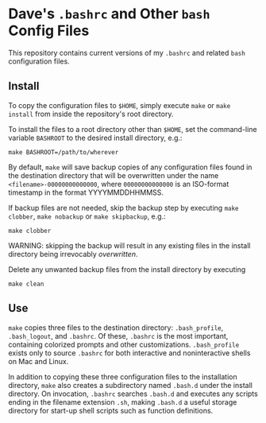 # Dave's `.bashrc` and Other `bash` Config Files

This repository contains current versions of my `.bashrc` and related `bash` configuration files.


## Install ##

To copy the configuration files to `$HOME`, simply execute `make` or `make install` from inside the repository's root directory.

To install the files to a root directory other than `$HOME`, set the command-line variable `BASHROOT` to the desired install directory, e.g.:

    make BASHROOT=/path/to/wherever

By default, `make` will save backup copies of any configuration files found in the destination directory that will be overwritten under the name `<filename>-00000000000000`, where `00000000000000` is an ISO-format timestamp in the format YYYYMMDDHHMMSS.

If backup files are not needed, skip the backup step by executing `make clobber`, `make nobackup` or `make skipbackup`, e.g.:

    make clobber

WARNING: skipping the backup will result in any existing files in the install directory being irrevocably *overwritten*.

Delete any unwanted backup files from the install directory by executing

    make clean


## Use ##

`make` copies three files to the destination directory: `.bash_profile`, `.bash_logout`, and `.bashrc`. Of these, `.bashrc` is the most important, containing colorized prompts and other customizations. `.bash_profile` exists only to source `.bashrc` for both interactive and noninteractive shells on Mac and Linux.

In addition to copying these three configuration files to the installation directory, `make` also creates a subdirectory named `.bash.d` under the install directory. On invocation, `.bashrc` searches `.bash.d` and executes any scripts ending in the filename extension `.sh`, making `.bash.d` a useful storage directory for start-up shell scripts such as function definitions.

